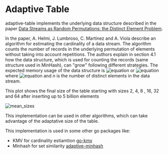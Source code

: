 # Adaptive Table

adaptive-table implements the underlying data structure described in the paper [Data Streams as Random Permutations: the Distinct
Element Problem](https://hal.inria.fr/hal-01197221/document).

In the paper, A. Helmi, J. Lumbroso, C. Martínez and A. Viola describe an algorithm for estimating the cardinality of a data stream. The algorithm counts the number of records in the underlying permutation of elements without taking into account repetitions. The authors explain in section 4.1 how the data structure, which is used for counting the records (same structure used in MinHash), can "grow" following different strategies. The expected memory usage of the data structure is ![equation](https://latex.codecogs.com/gif.latex?O(\log{n}))  or ![equation](https://latex.codecogs.com/gif.latex?O(n^\alpha)) where ![equation](https://latex.codecogs.com/gif.latex?\alpha&space;\in&space;(0,&space;1/2)) and *n* is the number of distinct elements in the data stream.

This plot shows the final size of the table starting with sizes 2, 4, 8 , 16, 32 and 64 after inserting up to 5 billion elements

![mean_sizes](https://user-images.githubusercontent.com/3369356/58375186-accf8000-7f4d-11e9-9de2-190af1967456.png)

This implementation can be used in other algorithms, which can take advantage of the adaptative size of the table.


This implementation is used in some other go packages like:
- KMV for cardinality estiamtion [go-kmv](https://github.com/positiveblue/go-kmv)
- Minhash for set similarity [adaptive-minhash](https://github.com/positiveblue/adaptive-minhash)



